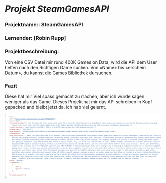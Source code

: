 # **_Projekt SteamGamesAPI_**


### **Projektname:**: SteamGamesAPI
### **Lernender:** [Robin Rupp]

### **Projektbeschreibung**:

Von eine CSV Datei mir rund 400K Games on Data, wird die API dem User helfen nach den Richtigen Game suchen. Von «Name» bis «erschein Datum», du kannst die Games Bibliothek dursuchen.

### Fazit
Diese hat mir Viel spass gemacht zu machen, aber ich würde sagen weniger als das Game.
Dieses Projekt hat mir das API schreiben in Kopf gepacked and bleibt jetzt da. ich hab viel gelernt.

![Bild von einer GET request](pics/API-Projekt.png)